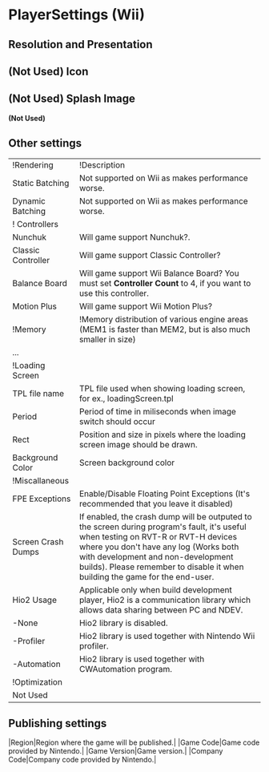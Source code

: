 PlayerSettings (Wii)
====================


Resolution and Presentation
---------------------------

__(Not Used)__
Icon
----

__(Not Used)__
Splash Image
------------

__(Not Used)__


Other settings
--------------


|    |    |
|:---|:---|
|!Rendering|!Description|
|Static Batching |Not supported on Wii as makes performance worse. |
|Dynamic Batching |Not supported on Wii as makes performance worse. |
|! Controllers||
|Nunchuk |Will game support Nunchuk?. |
|Classic Controller |Will game support Classic Controller? |
|Balance Board|Will game support Wii Balance Board? You must set __Controller Count__ to 4, if you want to use this controller.|
|Motion Plus|Will game support Wii Motion Plus?|
|!Memory|!Memory distribution of various engine areas (MEM1 is faster than MEM2, but is also much smaller in size)|
|...||
|!Loading Screen||
|TPL file name|TPL file used when showing loading screen, for ex., loadingScreen.tpl| 
|Period|Period of time in miliseconds when image switch should occur|
|Rect|Position and size in pixels where the loading screen image should be drawn.|
|Background Color|Screen background color|
|!Miscallaneous||
|FPE Exceptions|Enable/Disable Floating Point Exceptions (It's recommended that you leave it disabled)|
|Screen Crash Dumps|If enabled, the crash dump will be outputed to the screen during program's fault, it's useful when testing on RVT-R or RVT-H devices where you don't have any log (Works both with development and non-development builds). Please remember to disable it when building the game for the end-user.|
|Hio2 Usage|Applicable only when build development player, Hio2 is a communication library which allows data sharing between PC and NDEV.|
|-None|Hio2 library is disabled.|
|-Profiler|Hio2 library is used together with Nintendo Wii profiler.|
|-Automation|Hio2 library is used together with CWAutomation program.|
|!Optimization||
|Not Used||
Publishing settings
-------------------

|Region|Region where the game will be published.|
|Game Code|Game code provided by Nintendo.|
|Game Version|Game version.|
|Company Code|Company code provided by Nintendo.|
